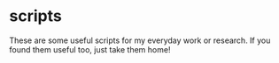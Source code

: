 # scripts
These are some useful scripts for my everyday work or research.
If you found them useful too, just take them home!
